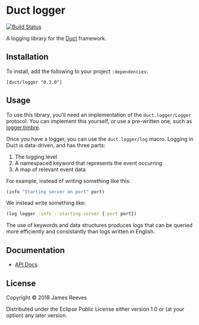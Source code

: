 # Duct logger

[![Build Status](https://travis-ci.org/duct-framework/logger.svg?branch=master)](https://travis-ci.org/duct-framework/logger)

A logging library for the [Duct][] framework. 

[duct]: https://github.com/duct-framework/duct

## Installation

To install, add the following to your project `:dependencies`:

    [duct/logger "0.3.0"]

## Usage

To use this library, you'll need an implementation of the
`duct.logger/Logger` protocol. You can implement this yourself, or
use a pre-written one, such as [logger.timbre][].

[logger.timbre]: https://github.com/duct-framework/logger.timbre

Once you have a logger, you can use the `duct.logger/log`
macro. Logging in Duct is data-driven, and has three parts:

1. The logging level
2. A namespaced keyword that represents the event occurring
3. A map of relevant event data

For example, instead of writing something like this:

```clojure
(info "Starting server on port" port)
```

We instead write something like:

```clojure
(log logger :info ::starting-server {:port port})
```

The use of keywords and data structures produces logs that can be
queried more efficiently and consistantly than logs written in
English.

## Documentation

* [API Docs](https://duct-framework.github.io/logger/duct.logger.html)

## License

Copyright © 2018 James Reeves

Distributed under the Eclipse Public License either version 1.0 or (at
your option) any later version.
